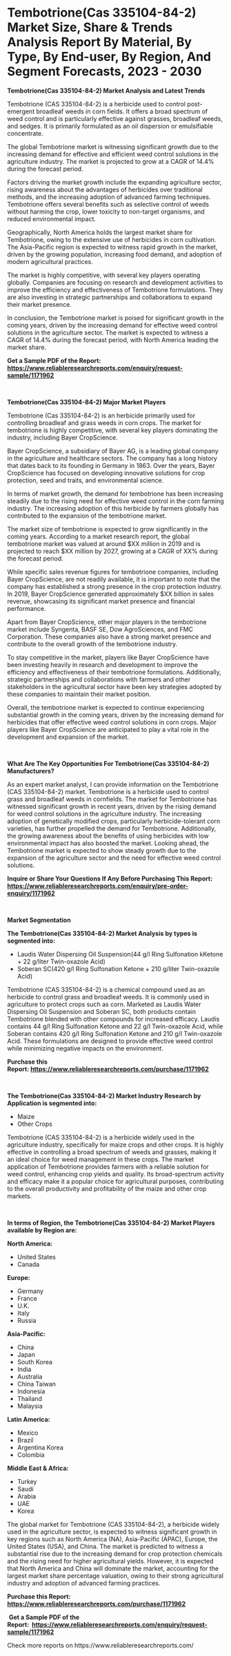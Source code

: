 <p><h1>Tembotrione(Cas 335104-84-2) Market Size, Share & Trends Analysis Report By Material, By Type, By End-user, By Region, And Segment Forecasts, 2023 - 2030</h1></p><p><strong>Tembotrione(Cas 335104-84-2) Market Analysis and Latest Trends</strong></p>
<p><p>Tembotrione (CAS 335104-84-2) is a herbicide used to control post-emergent broadleaf weeds in corn fields. It offers a broad spectrum of weed control and is particularly effective against grasses, broadleaf weeds, and sedges. It is primarily formulated as an oil dispersion or emulsifiable concentrate.</p><p>The global Tembotrione market is witnessing significant growth due to the increasing demand for effective and efficient weed control solutions in the agriculture industry. The market is projected to grow at a CAGR of 14.4% during the forecast period.</p><p>Factors driving the market growth include the expanding agriculture sector, rising awareness about the advantages of herbicides over traditional methods, and the increasing adoption of advanced farming techniques. Tembotrione offers several benefits such as selective control of weeds without harming the crop, lower toxicity to non-target organisms, and reduced environmental impact.</p><p>Geographically, North America holds the largest market share for Tembotrione, owing to the extensive use of herbicides in corn cultivation. The Asia-Pacific region is expected to witness rapid growth in the market, driven by the growing population, increasing food demand, and adoption of modern agricultural practices.</p><p>The market is highly competitive, with several key players operating globally. Companies are focusing on research and development activities to improve the efficiency and effectiveness of Tembotrione formulations. They are also investing in strategic partnerships and collaborations to expand their market presence.</p><p>In conclusion, the Tembotrione market is poised for significant growth in the coming years, driven by the increasing demand for effective weed control solutions in the agriculture sector. The market is expected to witness a CAGR of 14.4% during the forecast period, with North America leading the market share.</p></p>
<p><strong>Get a Sample PDF of the Report:&nbsp; <a href="https://www.reliableresearchreports.com/enquiry/request-sample/1171962">https://www.reliableresearchreports.com/enquiry/request-sample/1171962</a></strong></p>
<p>&nbsp;</p>
<p><strong>Tembotrione(Cas 335104-84-2) Major Market Players</strong></p>
<p><p>Tembotrione (Cas 335104-84-2) is an herbicide primarily used for controlling broadleaf and grass weeds in corn crops. The market for tembotrione is highly competitive, with several key players dominating the industry, including Bayer CropScience. </p><p>Bayer CropScience, a subsidiary of Bayer AG, is a leading global company in the agriculture and healthcare sectors. The company has a long history that dates back to its founding in Germany in 1863. Over the years, Bayer CropScience has focused on developing innovative solutions for crop protection, seed and traits, and environmental science.</p><p>In terms of market growth, the demand for tembotrione has been increasing steadily due to the rising need for effective weed control in the corn farming industry. The increasing adoption of this herbicide by farmers globally has contributed to the expansion of the tembotrione market.</p><p>The market size of tembotrione is expected to grow significantly in the coming years. According to a market research report, the global tembotrione market was valued at around $XX million in 2019 and is projected to reach $XX million by 2027, growing at a CAGR of XX% during the forecast period.</p><p>While specific sales revenue figures for tembotrione companies, including Bayer CropScience, are not readily available, it is important to note that the company has established a strong presence in the crop protection industry. In 2019, Bayer CropScience generated approximately $XX billion in sales revenue, showcasing its significant market presence and financial performance.</p><p>Apart from Bayer CropScience, other major players in the tembotrione market include Syngenta, BASF SE, Dow AgroSciences, and FMC Corporation. These companies also have a strong market presence and contribute to the overall growth of the tembotrione industry.</p><p>To stay competitive in the market, players like Bayer CropScience have been investing heavily in research and development to improve the efficiency and effectiveness of their tembotrione formulations. Additionally, strategic partnerships and collaborations with farmers and other stakeholders in the agricultural sector have been key strategies adopted by these companies to maintain their market position.</p><p>Overall, the tembotrione market is expected to continue experiencing substantial growth in the coming years, driven by the increasing demand for herbicides that offer effective weed control solutions in corn crops. Major players like Bayer CropScience are anticipated to play a vital role in the development and expansion of the market.</p></p>
<p>&nbsp;</p>
<p><strong>What Are The Key Opportunities For Tembotrione(Cas 335104-84-2) Manufacturers?</strong></p>
<p><p>As an expert market analyst, I can provide information on the Tembotrione (CAS 335104-84-2) market. Tembotrione is a herbicide used to control grass and broadleaf weeds in cornfields. The market for Tembotrione has witnessed significant growth in recent years, driven by the rising demand for weed control solutions in the agriculture industry. The increasing adoption of genetically modified crops, particularly herbicide-tolerant corn varieties, has further propelled the demand for Tembotrione. Additionally, the growing awareness about the benefits of using herbicides with low environmental impact has also boosted the market. Looking ahead, the Tembotrione market is expected to show steady growth due to the expansion of the agriculture sector and the need for effective weed control solutions.</p></p>
<p><strong>Inquire or Share Your Questions If Any Before Purchasing This Report: <a href="https://www.reliableresearchreports.com/enquiry/pre-order-enquiry/1171962">https://www.reliableresearchreports.com/enquiry/pre-order-enquiry/1171962</a></strong></p>
<p>&nbsp;</p>
<p><strong>Market Segmentation</strong></p>
<p><strong>The Tembotrione(Cas 335104-84-2) Market Analysis by types is segmented into:</strong></p>
<p><ul><li>Laudis Water Dispersing Oil Suspension(44 g/l Ring Sulfonation kKetone + 22 g/liter Twin-oxazole Acid)</li><li>Soberan SC(420 g/l Ring Sulfonation Ketone + 210 g/liter Twin-oxazole Acid)</li></ul></p>
<p><p>Tembotrione (CAS 335104-84-2) is a chemical compound used as an herbicide to control grass and broadleaf weeds. It is commonly used in agriculture to protect crops such as corn. Marketed as Laudis Water Dispersing Oil Suspension and Soberan SC, both products contain Tembotrione blended with other compounds for increased efficacy. Laudis contains 44 g/l Ring Sulfonation Ketone and 22 g/l Twin-oxazole Acid, while Soberan contains 420 g/l Ring Sulfonation Ketone and 210 g/l Twin-oxazole Acid. These formulations are designed to provide effective weed control while minimizing negative impacts on the environment.</p></p>
<p><strong>Purchase this Report:&nbsp;<a href="https://www.reliableresearchreports.com/purchase/1171962">https://www.reliableresearchreports.com/purchase/1171962</a></strong></p>
<p>&nbsp;</p>
<p><strong>The Tembotrione(Cas 335104-84-2) Market Industry Research by Application is segmented into:</strong></p>
<p><ul><li>Maize</li><li>Other Crops</li></ul></p>
<p><p>Tembotrione (CAS 335104-84-2) is a herbicide widely used in the agriculture industry, specifically for maize crops and other crops. It is highly effective in controlling a broad spectrum of weeds and grasses, making it an ideal choice for weed management in these crops. The market application of Tembotrione provides farmers with a reliable solution for weed control, enhancing crop yields and quality. Its broad-spectrum activity and efficacy make it a popular choice for agricultural purposes, contributing to the overall productivity and profitability of the maize and other crop markets.</p></p>
<p>&nbsp;</p>
<p><strong>In terms of Region, the Tembotrione(Cas 335104-84-2) Market Players available by Region are:</strong></p>
<p>
    <p> <strong> North America: </strong>
        <ul>
            <li>United States</li>
            <li>Canada</li>
        </ul>
        </p> 
    <p> <strong> Europe: </strong>
        <ul>
            <li>Germany</li>
            <li>France</li>
            <li>U.K.</li>
            <li>Italy</li>
            <li>Russia</li>
        </ul>
        </p> 
    <p> <strong> Asia-Pacific: </strong>
        <ul>
            <li>China</li>
            <li>Japan</li>
            <li>South Korea</li>
            <li>India</li>
            <li>Australia</li>
            <li>China Taiwan</li>
            <li>Indonesia</li>
            <li>Thailand</li>
            <li>Malaysia</li>
        </ul>
        </p> 
    <p> <strong> Latin America: </strong>
        <ul>
            <li>Mexico</li>
            <li>Brazil</li>
            <li>Argentina Korea</li>
            <li>Colombia</li>
        </ul>
        </p> 
    <p> <strong> Middle East & Africa: </strong>
        <ul>
            <li>Turkey</li>
            <li>Saudi</li>
            <li>Arabia</li>
            <li>UAE</li>
            <li>Korea</li>
        </ul>
    </p>
    </p>
<p><p>The global market for Tembotrione (CAS 335104-84-2), a herbicide widely used in the agriculture sector, is expected to witness significant growth in key regions such as North America (NA), Asia-Pacific (APAC), Europe, the United States (USA), and China. The market is predicted to witness a substantial rise due to the increasing demand for crop protection chemicals and the rising need for higher agricultural yields. However, it is expected that North America and China will dominate the market, accounting for the largest market share percentage valuation, owing to their strong agricultural industry and adoption of advanced farming practices.</p></p>
<p><strong>Purchase this Report: <a href="https://www.reliableresearchreports.com/purchase/1171962">https://www.reliableresearchreports.com/purchase/1171962</a></strong></p>
<p>&nbsp;<strong>Get a Sample PDF of the Report:&nbsp;&nbsp;<a href="https://www.reliableresearchreports.com/enquiry/request-sample/1171962">https://www.reliableresearchreports.com/enquiry/request-sample/1171962</a></strong></p>
<p><strong></strong></p>
<p>Check more reports on https://www.reliableresearchreports.com/</p>